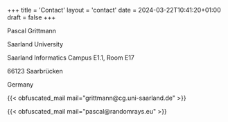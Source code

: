 +++
title = 'Contact'
layout = 'contact'
date = 2024-03-22T10:41:20+01:00
draft = false
+++

Pascal Grittmann

Saarland University

Saarland Informatics Campus E1.1, Room E17

66123 Saarbrücken

Germany

<p>
{{< obfuscated_mail mail="grittmann@cg.uni-saarland.de" >}}
</p>

<p>
{{< obfuscated_mail mail="pascal@randomrays.eu" >}}
</p>